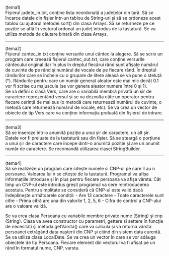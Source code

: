 (tema1)<br/>
Fișierul judete_in.txt, conține lista neordonată a județelor din țară. Să se încarce datele din fișier într-un tablou de String-uri și să se ordoneze acest tablou cu ajutorul metodei sort() din clasa Arrays. Să se returneze pe ce poziție se află în vectorul ordonat un județ introdus de la tastatură. Se va utiliza metoda de căutare binară din clasa Arrays.
<hr/>
(tema2)<br/>
Fișierul cantec_in.txt conține versurile unui cântec la alegere. Să se scrie un program care creează fișierul cantec_out.txt, care conține versurile cântecului original dar în plus în dreptul fiecărui rând sunt afișate numărul de cuvinte de pe rând şi numărul de vocale de pe fiecare rând. În dreptul rândurilor care se încheie cu o grupare de litere aleasă se va pune o steluță (*). Rândurile pentru care un număr generat aleator este mai mic decât 0.1 vor fi scrise cu majuscule (se vor genera aleator numere între 0 şi 1).<br/>
Se va defini o clasă Vers, care are o variabilă membră privată un șir de caractere reprezentând versul și se va dezvolta câte un operator pentru fiecare cerință de mai sus (o metodă care returnează numărul de cuvinte, o metodă care returnează numărul de vocale, etc). Se va crea un vector de obiecte de tip Vers care va conține informația preluată din fișierul de intrare.
<hr/>
(tema3)<br/>
Să se insereze într-o anumită poziție a unui șir de caractere, un alt șir. Datele vor fi preluate de la tastatură sau din fișier. Să se șteargă o porțiune a unui șir de caractere care începe dintr-o anumită poziție și are un anumit număr de caractere. Se recomandă utilizarea clasei StringBuilder. 
<hr/>
(tema4)<br/>
Să se realizeze un program care citește numele si CNP-ul pe care îl au n persoane. Valoarea lui n se citește de la tastatură. Programul va afișa informațiile introduse și în plus pentru fiecare persoana va afișa vârsta. Cât timp un CNP-ul este introdus greșit programul va cere reintroducerea acestuia. Pentru simplitate se consideră că CNP-ul este valid dacă îndeplinește următoarele condiții:
- Are 13 caractere
- Toate caracterele sunt cifre
- Prima cifră are una din valorile 1, 2, 5, 6
- Cifra de control a CNP-ului are o valoare validă.
<p/>Se va crea clasa Persoana cu variabile membre private nume (String) şi cnp (String). Clasa va avea constructor cu parametri, gettere si settere în funcție de necesități şi metoda getVarsta() care va calcula şi va returna vârsta persoanei extrăgând data nașterii din CNP şi citind din sistem data curentă. Se va utiliza clasa LocalDate. Se va crea un vector în care se vor adăuga obiectele de tip Persoana. Fiecare element din vectorul va fi afișat pe un rând în formatul nume, CNP, varsta.
